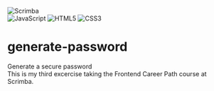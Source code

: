 ![Scrimba](https://img.shields.io/badge/scrimba-2B283A?style=for-the-badge&logo=scrimba&logoColor=white)<br />
![JavaScript](https://img.shields.io/badge/javascript-%23323330.svg?style=for-the-badge&logo=javascript&logoColor=%23F7DF1E)
![HTML5](https://img.shields.io/badge/html5-%23E34F26.svg?style=for-the-badge&logo=html5&logoColor=white)
![CSS3](https://img.shields.io/badge/css3-%231572B6.svg?style=for-the-badge&logo=css3&logoColor=white)

# generate-password
Generate a secure password<br />
This is my third excercise taking the Frontend Career Path course at Scrimba.

